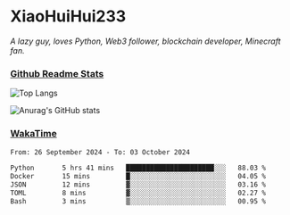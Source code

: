 # XiaoHuiHui233

*A lazy guy, loves Python, Web3 follower, blockchain developer, Minecraft fan.*

### [Github Readme Stats](https://github.com/anuraghazra/github-readme-stats)

![Top Langs](https://github-readme-stats.vercel.app/api/top-langs/?username=XiaoHuiHui233&layout=compact&theme=github_dark)

![Anurag's GitHub stats](https://github-readme-stats.vercel.app/api?username=XiaoHuiHui233&show_icons=true&theme=github_dark)

### [WakaTime](https://wakatime.com)

<!--START_SECTION:waka-->

```txt
From: 26 September 2024 - To: 03 October 2024

Python       5 hrs 41 mins   ██████████████████████░░░   88.03 %
Docker       15 mins         █░░░░░░░░░░░░░░░░░░░░░░░░   04.05 %
JSON         12 mins         ▓░░░░░░░░░░░░░░░░░░░░░░░░   03.16 %
TOML         8 mins          ▓░░░░░░░░░░░░░░░░░░░░░░░░   02.27 %
Bash         3 mins          ▒░░░░░░░░░░░░░░░░░░░░░░░░   00.95 %
```

<!--END_SECTION:waka-->
